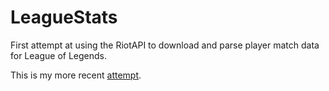 # LeagueStats

First attempt at using the RiotAPI to download and parse player match data for League of Legends.

This is my more recent [attempt](https://github.com/minorenji/RiotAPIExploration). 
